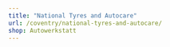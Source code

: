 ```yaml
---
title: "National Tyres and Autocare"
url: /coventry/national-tyres-and-autocare/
shop: Autowerkstatt
---
```

